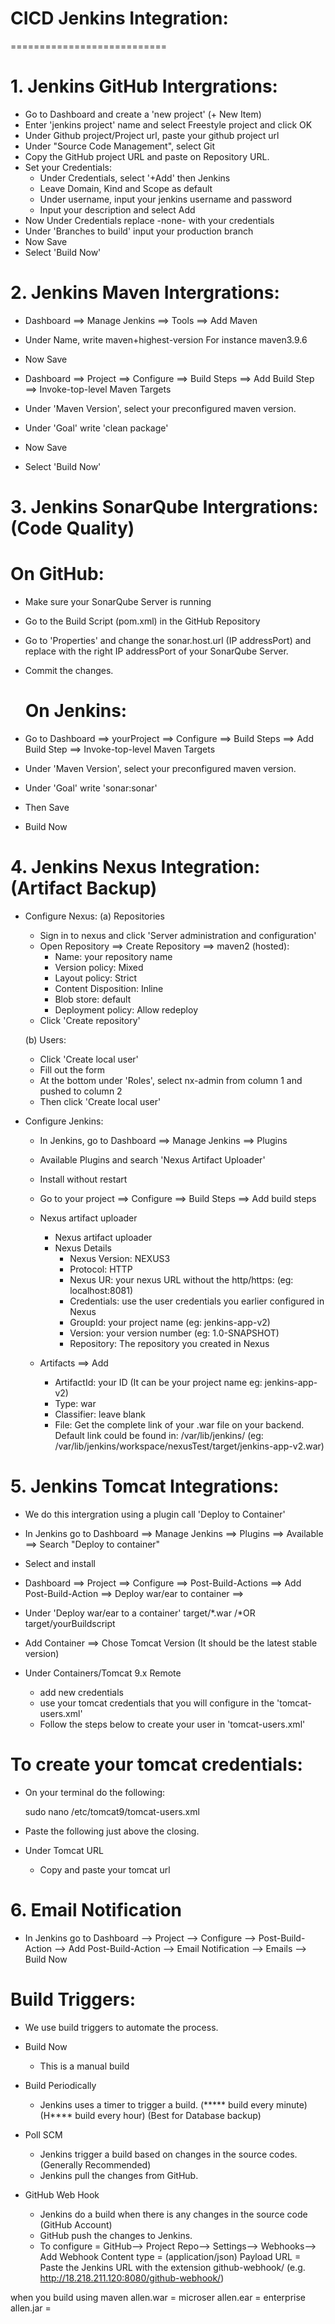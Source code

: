 # CICD Jenkins Integration:
===========================

# 1. Jenkins GitHub Intergrations:  
  - Go to Dashboard and create a 'new project' (+ New Item)
  - Enter 'jenkins project' name and select Freestyle project and click OK
  - Under Github project/Project url, paste your github project url  
  - Under "Source Code Management", select Git 
  - Copy the GitHub project URL and paste on Repository URL. 
  - Set your Credentials: 
    - Under Credentials, select '+Add' then Jenkins
    - Leave Domain, Kind and Scope as default
    - Under username, input your jenkins username and password
    - Input your description and select Add
  - Now Under Credentials replace -none- with your credentials 
  - Under 'Branches to build' input your production branch 
  - Now Save 
  - Select 'Build Now'


# 2. Jenkins Maven Intergrations:  
  - Dashboard ==> Manage Jenkins ==> Tools ==> Add Maven 
  - Under Name, write maven+highest-version 
    For instance maven3.9.6
  - Now Save

  - Dashboard ==> Project ==> Configure ==> Build Steps ==> 
    Add Build Step ==> Invoke-top-level Maven Targets 
  - Under 'Maven Version', select your preconfigured maven version.
  - Under 'Goal' write 'clean package' 
  - Now Save
  - Select 'Build Now'


# 3. Jenkins SonarQube Intergrations: (Code Quality) 
  # On GitHub:  
  - Make sure your SonarQube Server is running 
  - Go to the Build Script (pom.xml) in the GitHub Repository
  - Go to 'Properties' and change the sonar.host.url (IP addressPort) and replace with the 
    right IP addressPort of your SonarQube Server. 
  - Commit the changes. 

     # On Jenkins:  
  - Go to Dashboard ==> yourProject ==> Configure ==> Build Steps ==> Add Build Step ==> 
    Invoke-top-level Maven Targets
  - Under 'Maven Version', select your preconfigured maven version.
  - Under 'Goal' write 'sonar:sonar'
  - Then Save 
  - Build Now    

# 4. Jenkins Nexus Integration: (Artifact Backup)
  - Configure Nexus: 
   (a) Repositories
    - Sign in to nexus and click 'Server administration and configuration' 
    - Open Repository ==> Create Repository ==> maven2 (hosted):
       - Name: your repository name 
       - Version policy: Mixed
       - Layout policy: Strict
       - Content Disposition: Inline
       - Blob store: default
       - Deployment policy: Allow redeploy
    - Click 'Create repository'

    (b) Users: 
    - Click 'Create local user'
    - Fill out the form 
    - At the bottom under 'Roles', select nx-admin from column 1 and pushed to column 2 
    - Then click 'Create local user'

  - Configure Jenkins: 
    - In Jenkins, go to Dashboard ==> Manage Jenkins ==> Plugins 
    - Available Plugins and search 'Nexus Artifact Uploader'
    - Install without restart 

    - Go to your project ==> Configure ==> Build Steps ==> Add build steps
    - Nexus artifact uploader 
      - Nexus artifact uploader
      - Nexus Details
        - Nexus Version: NEXUS3
        - Protocol: HTTP
        - Nexus UR: your nexus URL without the http/https: (eg: localhost:8081)
        - Credentials: use the user credentials you earlier configured in Nexus
        - GroupId: your project name (eg: jenkins-app-v2)
        - Version: your version number (eg: 1.0-SNAPSHOT)
        - Repository: The repository you created in Nexus 

    - Artifacts ==> Add
      - ArtifactId: your ID (It can be your project name eg: jenkins-app-v2)
      - Type: war
      - Classifier: leave blank 
      - File: Get the complete link of your .war file on your backend. Default link could be found in: /var/lib/jenkins/ (eg: /var/lib/jenkins/workspace/nexusTest/target/jenkins-app-v2.war)





# 5. Jenkins Tomcat Integrations: 
 - We do this intergration using a plugin call 'Deploy to Container'  
 - In Jenkins go to Dashboard ==> Manage Jenkins ==> Plugins ==> 
   Available ==> Search "Deploy to container"
 - Select and install

 - Dashboard ==> Project ==> Configure ==> Post-Build-Actions ==> Add Post-Build-Action ==> 
   Deploy war/ear to container ==>

 - Under 'Deploy war/ear to a container'
   target/*.war              /*OR   
   target/yourBuildscript      
                                         

 - Add Container ==> Chose Tomcat Version (It should be the latest stable version) 

 - Under Containers/Tomcat 9.x Remote 
   - add new credentials
   - use your tomcat credentials that you will configure in the 'tomcat-users.xml'
   - Follow the steps below to create your user in 'tomcat-users.xml'

 # To create your tomcat credentials: 
 - On your terminal do the following: 

     sudo nano /etc/tomcat9/tomcat-users.xml 

 - Paste the following just above the </tomcat-users> closing.

     <user username="tomcat" password="admin123" roles="manager-gui,admin-gui"/>
     <user username="vin" password="admin123" roles="manager-gui,admin-gui,manager-script"/> 

 - Under Tomcat URL 
   - Copy and paste your tomcat url


# 6. Email Notification 
  - In Jenkins go to Dashboard --> Project --> Configure --> Post-Build-Action --> 
    Add Post-Build-Action --> Email Notification --> Emails --> Build Now  


Build Triggers: 
===============
- We use build triggers to automate the process.  
- Build Now          
  - This is a manual build 

- Build Periodically 
  - Jenkins uses a timer to trigger a build. 
    (***** build every minute) 
    (H**** build every hour) 
    (Best for Database backup)

- Poll SCM           
   - Jenkins trigger a build based on changes in the source codes. 
     (Generally Recommended) 
   - Jenkins pull the changes from GitHub.   

- GitHub Web Hook    
   - Jenkins do a build when there is any changes in the source code 
   (GitHub Account) 
   - GitHub push the changes to Jenkins.  
   - To configure = GitHub--> Project Repo--> Settings--> Webhooks-->  Add Webhook 
     Content type = (application/json)
     Payload URL = Paste the Jenkins URL with the extension github-webhook/ 
     (e.g. http://18.218.211.120:8080/github-webhook/)



when you build using maven 
allen.war = microser
allen.ear = enterprise  
allen.jar =



